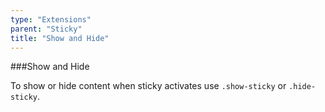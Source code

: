 ```yaml
---
type: "Extensions"
parent: "Sticky"
title: "Show and Hide"
---
```


###Show and Hide

To show or hide content when sticky activates use `.show-sticky` or `.hide-sticky`.

<demo>
  <div class="gatsby_demo_item" data-iframe="iframe/demos/sticky/showhide-top">
  </div>
  <div class="gatsby_demo_item" data-iframe="iframe/demos/sticky/showhide-bottom">
  </div>
  <div class="gatsby_demo_item" data-iframe="iframe/demos/sticky/showhide-hide">
  </div>
</demo>
